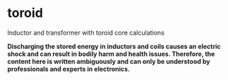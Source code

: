 # toroid
Inductor and transformer with toroid core calculations 


**Discharging the stored energy in inductors and coils causes an electric shock and can result in bodily harm and health issues. Therefore, the content here is written ambiguously and can only be understood by professionals and experts in electronics.**
